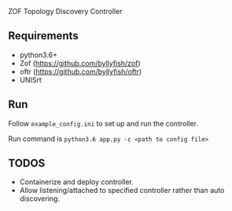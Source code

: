 ZOF Topology Discovery Controller

## Requirements
- python3.6+
- Zof (https://github.com/byllyfish/zof)
- oftr (https://github.com/byllyfish/oftr)
- UNISrt

## Run

Follow `example_config.ini` to set up and run the controller.

Run command is `python3.6 app.py -c <path to config file>`

## TODOS 

- Containerize and deploy controller.
- Allow listening/attached to specified controller rather than auto discovering.
